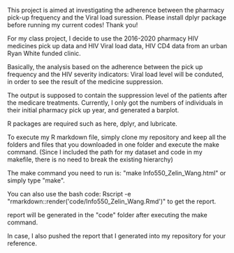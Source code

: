 This project is aimed at investigating the adherence between the pharmacy pick-up frequency and the Viral load suression.
Please install dplyr package before running my current codes! Thank you!

For my class project, I decide to use the 2016-2020 pharmacy HIV medicines pick up data and HIV Viral load data, HIV CD4 data from an urban Ryan White funded clinic. 

Basically, the analysis based on the adherence between the pick up frequency and the HIV severity indicators: Viral load level will be conduted, in order to see the result of the medicine suppression.

The output is supposed to contain the suppression level of the patients after the medicare treatments. Currently, I only got the numbers of individuals in their initial pharmacy pick up year, and generated a barplot.

R packages are required such as here, dplyr, and lubricate.

To execute my R markdown file, simply clone my repository and keep all the folders and files that you downloaded in one folder and execute the make command. 
(Since I included the path for my dataset and code in my makefile, there is no need to break the existing hierarchy)

The make command you need to run is: "make Info550_Zelin_Wang.html" or simply type "make".

You can also use the bash code: Rscript -e "rmarkdown::render('code/Info550_Zelin_Wang.Rmd')" to get the report.

report will be generated in the "code" folder after executing the make command. 

In case, I also pushed the report that I generated into my repository for your reference.


